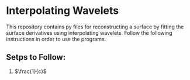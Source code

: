 # Interpolating Wavelets
This repository contains py files for reconstructing a surface by fitting the surface derivatives using interpolating wavelets. Follow the following instructions in order to use the programs.

## Setps to Follow:

1) $\frac{1}{c}$

